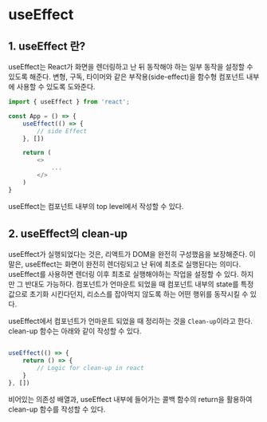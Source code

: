 # useEffect


## 1. useEffect 란?

useEffect는 React가 화면을 렌더링하고 난 뒤 동작해야 하는 일부 동작을 설정할 수 있도록 해준다. 변형, 구독, 타이머와 같은 부작용(side-effect)을 함수형 컴포넌트 내부에 사용할 수 있도록 도와준다. 

```javascript
import { useEffect } from 'react';

const App = () => {
	useEffect(() => {
		// side Effect		
	}, [])

	return (
		<>
			...
		</>
	)
}
```

useEffect는 컴포넌트 내부의 top level에서 작성할 수 있다. 


## 2. useEffect의 clean-up

useEffect가 실행되었다는 것은, 리액트가 DOM을 완전히 구성했음을 보장해준다. 이 말은, useEffect는 화면이 완전히 렌더링되고 난 뒤에 최초로 실행된다는 의미다. useEffect를 사용하면  렌더링 이후 최초로 실행해야하는 작업을 설정할 수 있다. 하지만 그 반대도 가능하다. 컴포넌트가 언마운트 되었을 때 컴포넌트 내부의 state를 특정 값으로 초기화 시킨다던지, 리소스를 잡아먹지 않도록 하는 어떤 행위를 동작시킬 수 있다.

useEffect에서 컴포넌트가 언마운트 되었을 때 정리하는 것을 `Clean-up`이라고 한다. clean-up 함수는 아래와 같이 작성할 수 있다.

```javascript

useEffect(() => {
	return () => {
		// Logic for clean-up in react
	}
}, [])
```

비어있는 의존성 배열과, useEffect 내부에 들어가는 콜백 함수의 return을 활용하여 clean-up 함수를 작성할 수 있다.
